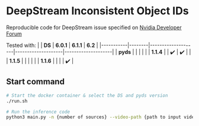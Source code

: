# DeepStream Inconsistent Object IDs

Reproducible code for DeepStream issue specified on [Nvidia Developer Forum](https://forums.developer.nvidia.com/t/inconsistent-object-ids-when-running-on-multi-source-pipeline/232681/20)

Tested with:
|           | **DS** | **6.0.1**          | **6.1.1**          | **6.2**            |
|-----------|--------|--------------------|--------------------|--------------------|
| **pyds**  |        |                    |                    |                    |
| **1.1.4** |        | :heavy_check_mark: | :heavy_check_mark: |                    |
| **1.1.5** |        |                    |                    |                    |
| **1.1.6** |        |                    |                    | :heavy_check_mark: |

## Start command

```bash
# Start the docker container & select the DS and pyds version
./run.sh

# Run the inference code
python3 main.py -n {number of sources} --video-path {path to input video} --pgie-config {path to pgie config} --tracker-config {path to tracker config}
```
